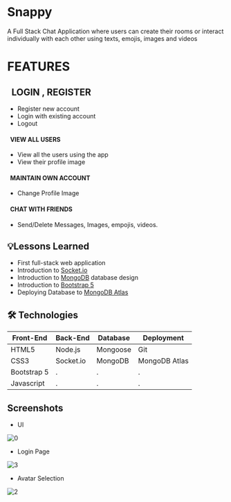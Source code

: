 

# Snappy

A Full Stack Chat Application where users can create their rooms or interact individually with each other using texts, emojis, images and videos


# FEATURES

## &nbsp; LOGIN , REGISTER
* Register new account
* Login with existing account
* Logout

#### &nbsp; VIEW ALL USERS
* View all the users using the app
* View their profile image 

#### &nbsp; MAINTAIN OWN ACCOUNT
* Change Profile Image

#### &nbsp; CHAT WITH FRIENDS
* Send/Delete Messages, Images, empojis, videos.

   



## 💡Lessons Learned
-	First full-stack web application
-	Introduction to [Socket.io](https://expressjs.com/)
-	Introduction to [MongoDB](https://www.mongodb.com/) database design
-	Introduction to [Bootstrap 5](https://getbootstrap.com/)
-	Deploying Database to [MongoDB Atlas](https://www.mongodb.com/cloud/atlas)

## 🛠 Technologies
|Front-End	|Back-End	|Database	|Deployment		|
| ------- 	| ------ 	| ------ 	| --------		|
|HTML5	 	|Node.js 	|Mongoose	|Git	  		|
|CSS3	 	|Socket.io      	|MongoDB	|MongoDB Atlas	|
|Bootstrap 5|.  	  	|.		    |.		        |
|Javascript	|.		  	|.		    |.	      	    |

## Screenshots

- UI

![0](https://user-images.githubusercontent.com/84188309/181692582-15deea07-5b96-40a9-bdbc-9b7020707ee8.jpg)

- Login Page

![3](https://user-images.githubusercontent.com/84188309/181692857-e9603de5-de4c-428e-b13e-e3a040e432a6.jpg)

- Avatar Selection

![2](https://user-images.githubusercontent.com/84188309/181692950-63b652f5-37f0-4de0-ab4a-831b0f3b3653.jpg)
